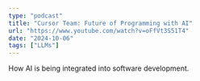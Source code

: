 ```yaml
---
type: "podcast"
title: "Cursor Team: Future of Programming with AI"
url: "https://www.youtube.com/watch?v=oFfVt3S51T4"
date: "2024-10-06"
tags: ["LLMs"]
---
```


How AI is being integrated into software development.